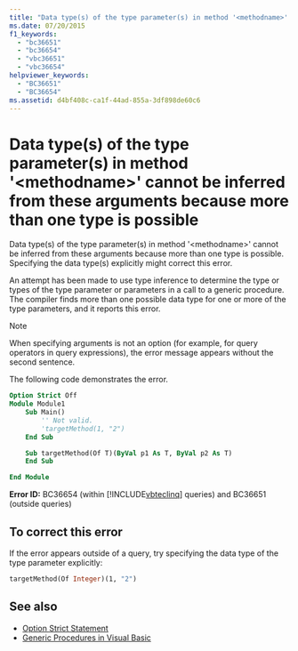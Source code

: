 ```yaml
---
title: "Data type(s) of the type parameter(s) in method '<methodname>' cannot be inferred from these arguments because more than one type is possible"
ms.date: 07/20/2015
f1_keywords:
  - "bc36651"
  - "bc36654"
  - "vbc36651"
  - "vbc36654"
helpviewer_keywords:
  - "BC36651"
  - "BC36654"
ms.assetid: d4bf408c-ca1f-44ad-855a-3df898de60c6
---
```

# Data type(s) of the type parameter(s) in method '\<methodname>' cannot be inferred from these arguments because more than one type is possible

Data type(s) of the type parameter(s) in method '\<methodname>' cannot be inferred from these arguments because more than one type is possible. Specifying the data type(s) explicitly might correct this error.

An attempt has been made to use type inference to determine the type or types of the type parameter or parameters in a call to a generic procedure. The compiler finds more than one possible data type for one or more of the type parameters, and it reports this error.

> [!NOTE]
> When specifying arguments is not an option (for example, for query operators in query expressions), the error message appears without the second sentence.

The following code demonstrates the error.

```vb
Option Strict Off
Module Module1
    Sub Main()
        '' Not valid.
        'targetMethod(1, "2")
    End Sub

    Sub targetMethod(Of T)(ByVal p1 As T, ByVal p2 As T)
    End Sub

End Module
```

**Error ID:** BC36654 (within [!INCLUDE[vbteclinq](~/includes/vbteclinq-md.md)] queries) and BC36651 (outside queries)

## To correct this error

If the error appears outside of a query, try specifying the data type of the type parameter explicitly:

```vb
targetMethod(Of Integer)(1, "2")
```

## See also

- [Option Strict Statement](../../visual-basic/language-reference/statements/option-strict-statement.md)
- [Generic Procedures in Visual Basic](../../visual-basic/programming-guide/language-features/data-types/generic-procedures.md)
